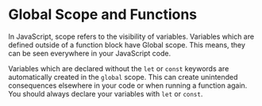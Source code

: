 # Global Scope and Functions
In JavaScript, scope refers to the visibility of variables. Variables which are defined outside of a function block have Global scope. This means, they can be seen everywhere in your JavaScript code.

Variables which are declared without the ```let``` or ```const``` keywords are automatically created in the ```global``` scope. This can create unintended consequences elsewhere in your code or when running a function again. You should always declare your variables with ```let``` or ```const```.
